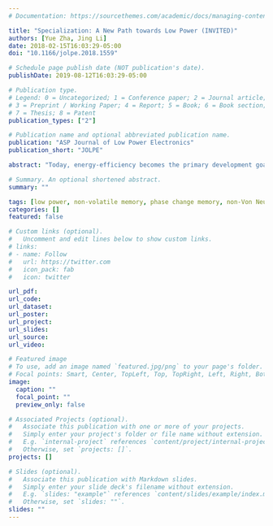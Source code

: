 ```yaml
---
# Documentation: https://sourcethemes.com/academic/docs/managing-content/

title: "Specialization: A New Path towards Low Power (INVITED)"
authors: [Yue Zha, Jing Li]
date: 2018-02-15T16:03:29-05:00
doi: "10.1166/jolpe.2018.1559"

# Schedule page publish date (NOT publication's date).
publishDate: 2019-08-12T16:03:29-05:00

# Publication type.
# Legend: 0 = Uncategorized; 1 = Conference paper; 2 = Journal article;
# 3 = Preprint / Working Paper; 4 = Report; 5 = Book; 6 = Book section;
# 7 = Thesis; 8 = Patent
publication_types: ["2"]

# Publication name and optional abbreviated publication name.
publication: "ASP Journal of Low Power Electronics"
publication_short: "JOLPE"

abstract: "Today, energy-efficiency becomes the primary development goal across all computing platforms–from mobile devices to high-end servers. Despite that it has been steadily improved through technology and voltage scaling over the past decades, due to the fundamental physical limitation, it is changeling to retain the benefits using these traditional methods. We envision that specialization is a new path to extending the system scaling roadmap for low power. In this paper, we survey the recent progress on specialization, which can be broadly divided into two categories i.e., specialization in technology and specialization in architecture. For specialization in technology, we focus on emerging non-volatile memory (NVM) technologies (particularly, phase change memory) to provide a concrete review. For specialization in architecture, we first present an overview of NVM-based memory architectures, and then highlight the recent development of NVM-based non-Von Neumann architectures that provide processing-in-memory capability for various applications."

# Summary. An optional shortened abstract.
summary: ""

tags: [low power, non-volatile memory, phase change memory, non-Von Neumann, processing-in-memory]
categories: []
featured: false

# Custom links (optional).
#   Uncomment and edit lines below to show custom links.
# links:
# - name: Follow
#   url: https://twitter.com
#   icon_pack: fab
#   icon: twitter

url_pdf:
url_code:
url_dataset:
url_poster:
url_project:
url_slides:
url_source:
url_video:

# Featured image
# To use, add an image named `featured.jpg/png` to your page's folder. 
# Focal points: Smart, Center, TopLeft, Top, TopRight, Left, Right, BottomLeft, Bottom, BottomRight.
image:
  caption: ""
  focal_point: ""
  preview_only: false

# Associated Projects (optional).
#   Associate this publication with one or more of your projects.
#   Simply enter your project's folder or file name without extension.
#   E.g. `internal-project` references `content/project/internal-project/index.md`.
#   Otherwise, set `projects: []`.
projects: []

# Slides (optional).
#   Associate this publication with Markdown slides.
#   Simply enter your slide deck's filename without extension.
#   E.g. `slides: "example"` references `content/slides/example/index.md`.
#   Otherwise, set `slides: ""`.
slides: ""
---
```

